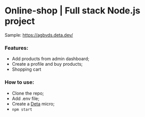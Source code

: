 # Online-shop | Full stack Node.js project
Sample: https://agbvds.deta.dev/

### Features:
* Add products from admin dashboard;
* Create a profile and buy products;
* Shopping cart

### How to use:
* Clone the repo;
* Add .env file;
* Create a [Deta](https://deta.sh) micro;
* `npm start`
